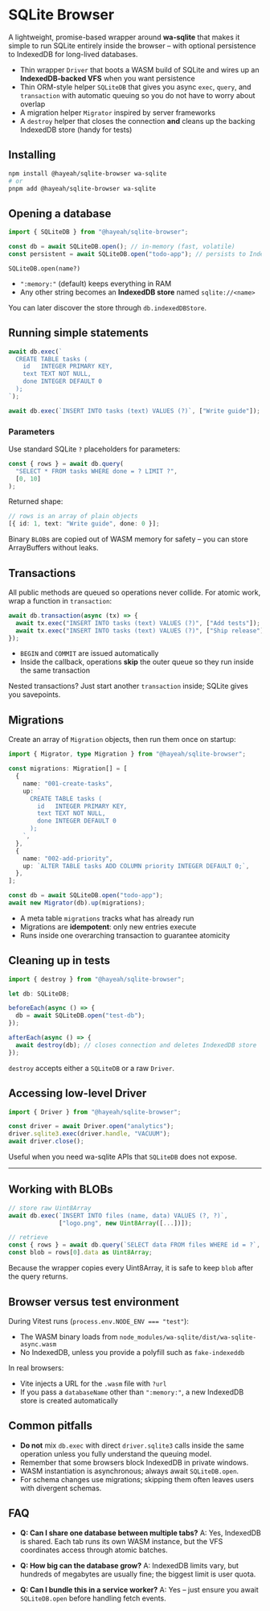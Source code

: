 # SQLite Browser

A lightweight, promise-based wrapper around **wa-sqlite** that makes it simple to run SQLite entirely inside the browser – with optional persistence to IndexedDB for long-lived databases.

- Thin wrapper `Driver` that boots a WASM build of SQLite and wires up an **IndexedDB-backed VFS** when you want persistence
- Thin ORM-style helper `SQLiteDB` that gives you async `exec`, `query`, and `transaction` with automatic queuing so you do not have to worry about overlap
- A migration helper `Migrator` inspired by server frameworks
- A `destroy` helper that closes the connection **and** cleans up the backing IndexedDB store (handy for tests)

## Installing

```bash
npm install @hayeah/sqlite-browser wa-sqlite
# or
pnpm add @hayeah/sqlite-browser wa-sqlite
```

## Opening a database

```ts
import { SQLiteDB } from "@hayeah/sqlite-browser";

const db = await SQLiteDB.open(); // in-memory (fast, volatile)
const persistent = await SQLiteDB.open("todo-app"); // persists to IndexedDB
```

`SQLiteDB.open(name?)`

- `":memory:"` (default) keeps everything in RAM
- Any other string becomes an **IndexedDB store** named `sqlite://<name>`

You can later discover the store through `db.indexedDBStore`.

## Running simple statements

```ts
await db.exec(`
  CREATE TABLE tasks (
    id   INTEGER PRIMARY KEY,
    text TEXT NOT NULL,
    done INTEGER DEFAULT 0
  );
`);

await db.exec(`INSERT INTO tasks (text) VALUES (?)`, ["Write guide"]);
```

### Parameters

Use standard SQLite `?` placeholders for parameters:

```ts
const { rows } = await db.query(
  "SELECT * FROM tasks WHERE done = ? LIMIT ?",
  [0, 10]
);
```

Returned shape:

```ts
// rows is an array of plain objects
[{ id: 1, text: "Write guide", done: 0 }];
```

Binary `BLOB`s are copied out of WASM memory for safety – you can store ArrayBuffers without leaks.

## Transactions

All public methods are queued so operations never collide. For atomic work, wrap a function in `transaction`:

```ts
await db.transaction(async (tx) => {
  await tx.exec("INSERT INTO tasks (text) VALUES (?)", ["Add tests"]);
  await tx.exec("INSERT INTO tasks (text) VALUES (?)", ["Ship release"]);
});
```

- `BEGIN` and `COMMIT` are issued automatically
- Inside the callback, operations **skip** the outer queue so they run inside the same transaction

Nested transactions? Just start another `transaction` inside; SQLite gives you savepoints.

## Migrations

Create an array of `Migration` objects, then run them once on startup:

```ts
import { Migrator, type Migration } from "@hayeah/sqlite-browser";

const migrations: Migration[] = [
  {
    name: "001-create-tasks",
    up: `
      CREATE TABLE tasks (
        id   INTEGER PRIMARY KEY,
        text TEXT NOT NULL,
        done INTEGER DEFAULT 0
      );
    `,
  },
  {
    name: "002-add-priority",
    up: `ALTER TABLE tasks ADD COLUMN priority INTEGER DEFAULT 0;`,
  },
];

const db = await SQLiteDB.open("todo-app");
await new Migrator(db).up(migrations);
```

- A meta table `migrations` tracks what has already run
- Migrations are **idempotent**: only new entries execute
- Runs inside one overarching transaction to guarantee atomicity

## Cleaning up in tests

```ts
import { destroy } from "@hayeah/sqlite-browser";

let db: SQLiteDB;

beforeEach(async () => {
  db = await SQLiteDB.open("test-db");
});

afterEach(async () => {
  await destroy(db); // closes connection and deletes IndexedDB store
});
```

`destroy` accepts either a `SQLiteDB` or a raw `Driver`.

## Accessing low-level Driver

```ts
import { Driver } from "@hayeah/sqlite-browser";

const driver = await Driver.open("analytics");
driver.sqlite3.exec(driver.handle, "VACUUM");
await driver.close();
```

Useful when you need wa-sqlite APIs that `SQLiteDB` does not expose.

---

## Working with BLOBs

```ts
// store raw Uint8Array
await db.exec(`INSERT INTO files (name, data) VALUES (?, ?)`,
              ["logo.png", new Uint8Array([...])]);

// retrieve
const { rows } = await db.query(`SELECT data FROM files WHERE id = ?`, [1]);
const blob = rows[0].data as Uint8Array;
```

Because the wrapper copies every Uint8Array, it is safe to keep `blob` after the query returns.

## Browser versus test environment

During Vitest runs (`process.env.NODE_ENV === "test"`):

- The WASM binary loads from `node_modules/wa-sqlite/dist/wa-sqlite-async.wasm`
- No IndexedDB, unless you provide a polyfill such as `fake-indexeddb`

In real browsers:

- Vite injects a URL for the `.wasm` file with `?url`
- If you pass a `databaseName` other than `":memory:"`, a new IndexedDB store is created automatically

## Common pitfalls

- **Do not** mix `db.exec` with direct `driver.sqlite3` calls inside the same operation unless you fully understand the queuing model.
- Remember that some browsers block IndexedDB in private windows.
- WASM instantiation is asynchronous; always await `SQLiteDB.open`.
- For schema changes use migrations; skipping them often leaves users with divergent schemas.

## FAQ

- **Q: Can I share one database between multiple tabs?**
  A: Yes, IndexedDB is shared. Each tab runs its own WASM instance, but the VFS coordinates access through atomic batches.

- **Q: How big can the database grow?**
  A: IndexedDB limits vary, but hundreds of megabytes are usually fine; the biggest limit is user quota.

- **Q: Can I bundle this in a service worker?**
  A: Yes – just ensure you await `SQLiteDB.open` before handling fetch events.
